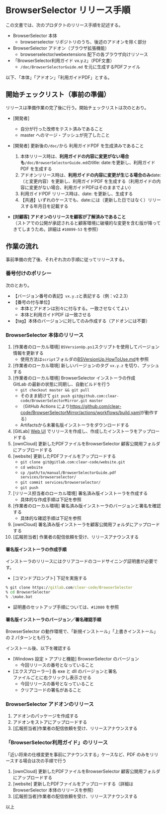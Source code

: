 # BrowserSelector リリース手順

この文書では、次のプロダクトのリリース手順を記述する。

- BrowserSelector 本体
  - browserselector リポジトリのうち、後述のアドオンを除く部分
- BrowserSelector アドオン（ブラウザ拡張機能）
  - browserselector/webextensions 配下の各ブラウザ向けリソース
- 「BrowserSelector利用ガイド vx.y.z」（PDF文書）
  - `/doc/BrowserSelectorGuide.md` を元に生成するPDFファイル

以下、「本体」「アドオン」「利用ガイドPDF」とする。

## 開始チェックリスト（事前の準備）

リリースは準備作業の完了後に行う。開始チェックリストは次のとおり。

- [開発者]
  - 自分が行った改修をテスト済みであること
  - master へのマージ・プッシュが完了したこと
- [開発者] 更新後の`/doc/`から 利用ガイドPDF を生成済みであること  
  1. 本体リリース時は、**利用ガイドの内容に変更がない場合も**`/doc/BrowserSelectorGuide.md`のtitle: date:を更新し、利用ガイドPDF を生成する  
  2. アドオンリリース時は、**利用ガイドの内容に変更が生じる場合のみ**date:（と変更内容）を更新し、利用ガイドPDF を生成する（利用ガイドの内容に変更がない場合、利用ガイドPDFはそのままでよい）
  3. 利用ガイドPDF リリース時は、date: を更新し、生成する
  4. 【共通】いずれのケースでも、date:には（更新した日ではなく）リリースする年月日を記載する

- **[対顧客] アドオンのリリースを顧客が了解済みであること**  
  （ストアでの公開が承認されると顧客環境に破壊的な変更を含む版が降ってきてしまうため。詳細は `#10899-53` を参照）

## 作業の流れ

事前準備の完了後、それぞれ次の手順に従ってリリースする。

### 番号付けのポリシー

次のとおり。

- 【バージョン番号の表記】`vx.y.z`と表記する（例：v2.2.3）
- 【番号の付与単位】
  - 本体とアドオンは別々に付与する。一致させなくてよい
  - 本体と利用ガイドPDF は一致させる
- 【tag】本体のバージョンに対してのみ作成する（アドオンには不要）

### BrowserSelector 本体のリリース

1. [作業者のローカル環境] `BSVersionUp.ps1`スクリプトを使用してバージョン情報を更新する
    - 使用方法は`script`フォルダの[BSVersionUp.HowToUse.md](../script/BSVersionUp.HowToUse.md)を参照  
2. [作業者のローカル環境] 新しいバージョンのタグ `vx.y.z` を切り、プッシュする
3. [作業者のローカル環境] BrowserSelector インストーラの作成  
 GitLab の最新の状態に同期し、自動ビルドを行う
    - `git checkout master && git pull`
    - そのまま続けて `git push git@github.com:clear-code/BrowserSelectorMirror.git master`
    - （GitHub Actions により<https://github.com/clear-code/BrowserSelectorMirror/actions/workflows/build.yaml>が動作する）
    -  Artifactsから未署名版インストーラをダウンロードする
4. [GitLab] [Web UI](https://gitlab.com/clear-code/browserselector/-/releases) でリリースを作成し、作成したインストーラをアップロードする
5. [ownCloud] 更新したPDFファイルをBrowserSelector 顧客公開用フォルダにアップロードする
6. [website] 更新したPDFファイルをアップロードする  
    - `git clone git@gitlab.com:clear-code/website.git`
    - `cd website`
    - `cp /path/to/manual/BrowserSelectorGuide.pdf services/browserselector/`
    - `git commit services/browserselector/`
    - `git push`
7. [リリース担当者のローカル環境] 署名済み版インストーラを作成する
    - 具体的な作成手順は下記を参照
8. [作業者のローカル環境] 署名済み版インストーラのバージョンと署名を確認する
    - 具体的な確認手順は下記を参照
9. [ownCloud] 署名済み版インストーラを顧客公開用フォルダにアップロードする
10. [広報担当者] 作業者の配信依頼を受け、リリースアナウンスする

#### 署名版インストーラの作成手順

インストーラのリリースにはクリアコードのコードサイニング証明書が必要です。

- [コマンドプロンプト] 下記を実施する

```bat
% git clone https://gitlab.com/clear-code/BrowserSelector
% cd BrowserSelector
% .\make.bat
```

- 証明書のセットアップ手順については、`#12080` を参照

#### 署名版インストーラのバージョン／署名確認手順

BrowserSelector の動作環境で、「新規インストール」「上書きインストール」の 2 パターンとも行う。

インストール後、以下を確認する

- [Windows 設定 > アプリと機能] BrowserSelector のバージョン
  - 今回リリースの番号となっていること
- [エクスプローラー] 各 exe と dll のバージョンと署名  
ファイルごとに右クリックし表示させる
  - 今回リリースの番号となっていること
  - クリアコードの署名があること

### BrowserSelector アドオンのリリース

1. アドオンのパッケージを作成する
2. アドオンをストアにアップロードする
3. [広報担当者]作業者の配信依頼を受け、リリースアナウンスする

### 「BrowserSelector利用ガイド」のリリース

「近い将来の仕様変更を事前にアナウンスする」ケースなど、PDF のみをリリースする場合は次の手順で行う

1. [ownCloud] 更新したPDFファイルをBrowserSelector 顧客公開用フォルダにアップロードする
2. [website] 更新したPDFファイルをアップロードする（詳細はBrowserSelector 本体のリリースを参照）
3. [広報担当者]作業者の配信依頼を受け、リリースアナウンスする

以上
